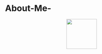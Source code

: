 # About-Me-
<div id="header" align="center">
  <img src="[https://media.giphy.com/media/M9gbBd9nbDrOTu1Mqx/giphy.gif](https://media.giphy.com/media/v1.Y2lkPTc5MGI3NjExY2UwNTM0YWY0MjNmY2M1MjFhYmNkMDRhZTU5OGVlMjdjODMwNzgzNSZlcD12MV9pbnRlcm5hbF9naWZzX2dpZklkJmN0PXM/M9gbBd9nbDrOTu1Mqx/giphy.gif)" width="100"/>
</div>


